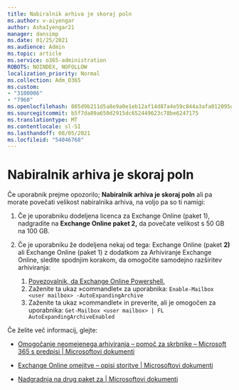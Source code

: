 ```yaml
---
title: Nabiralnik arhiva je skoraj poln
ms.author: v-aiyengar
author: AshaIyengar21
manager: dansimp
ms.date: 01/25/2021
ms.audience: Admin
ms.topic: article
ms.service: o365-administration
ROBOTS: NOINDEX, NOFOLLOW
localization_priority: Normal
ms.collection: Adm_O365
ms.custom:
- "3100006"
- "7960"
ms.openlocfilehash: 085d9b211d5a8e9a0e1eb12af14d87a4e59c844a3afa012095dfd60db316ad14
ms.sourcegitcommit: b5f7da89a650d2915dc652449623c78be6247175
ms.translationtype: MT
ms.contentlocale: sl-SI
ms.lasthandoff: 08/05/2021
ms.locfileid: "54046768"
---
```

# <a name="your-archive-mailbox-is-almost-full"></a>Nabiralnik arhiva je skoraj poln

Če uporabnik prejme opozorilo; **Nabiralnik arhiva je skoraj poln** ali pa morate povečati velikost nabiralnika arhiva, na voljo pa so ti namigi:

1. Če je uporabniku dodeljena licenca za Exchange Online (paket 1), nadgradite na **Exchange Online paket 2,** da povečate velikost s 50 GB na 100 GB.
1. Če je uporabniku že dodeljena nekaj od tega: Exchange Online (paket **2)** ali Exchange Online (paket 1) z dodatkom za Arhiviranje Exchange Online, sledite spodnjim korakom, da omogočite samodejno razširitev arhiviranja:
 
    1. [Povezovalnik, da Exchange Online Powershell.](https://docs.microsoft.com/powershell/exchange/connect-to-exchange-online-powershell?view=exchange-ps&preserve-view=true)
    2. Zaženite ta ukaz »commandlet« za uporabnika:  `Enable-Mailbox <user mailbox> -AutoExpandingArchive`
    1. Zaženite ta ukaz »commandlet« in preverite, ali je omogočen za uporabnika:  `Get-Mailbox <user mailbox> | FL AutoExpandingArchiveEnabled`

Če želite več informacij, glejte:

- [Omogočanje neomejenega arhiviranja – pomoč za skrbnike – Microsoft 365 s predpisi | Microsoftovi dokumenti](https://docs.microsoft.com/microsoft-365/compliance/enable-unlimited-archiving?view=o365-worldwide&preserve-view=true)

- [Exchange Online omejitve – opisi storitve | Microsoftovi dokumenti](https://docs.microsoft.com/office365/servicedescriptions/exchange-online-service-description/exchange-online-limits?redirectedfrom=MSDN#storage-limits-across-standalone-plans)

- [Nadgradnja na drug paket za | Microsoftovi dokumenti](https://docs.microsoft.com/microsoft-365/commerce/subscriptions/upgrade-to-different-plan?view=o365-worldwide&preserve-view=true)

